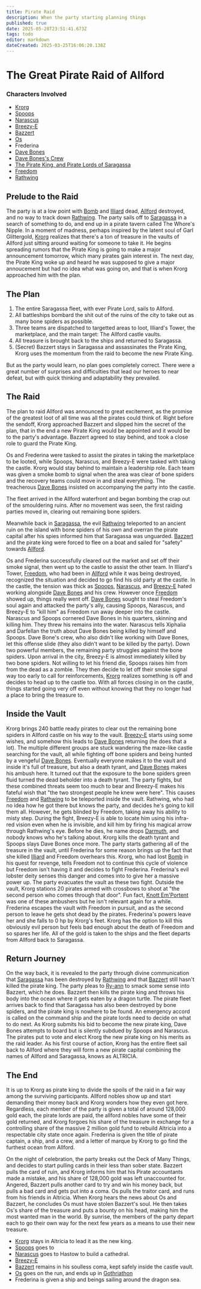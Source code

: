 ```yaml
---
title: Pirate Raid
description: When the party starting planning things
published: true
date: 2025-05-28T23:51:41.673Z
tags: todo
editor: markdown
dateCreated: 2025-03-25T16:06:20.138Z
---
```


# The Great Pirate Raid of Allford
### Characters Involved
- [Krorg](/characters/krorg)
- [Spoops](/characters/spoops)
- [Narascus](/characters/Narascus)
- [Breezy-E](/characters/breezy)
- [Bazzert](/characters/bazzert)
- [Os](/characters/os)
- Frederina
- [Dave Bones](/characters/Dave-Bones)
- [Dave Bones's Crew](/organizations/dave-bones-crew)
- [The Pirate King, and Pirate Lords of Saragassa](/locations/Mardun/Saragassa)
- [Freedom](/characters/freedom)
- [Rathwing](/characters/Rathwing)

## Prelude to the Raid
The party is at a low point with [Bomb](/characters/Bomb-the-Bear) and [Illiard](/characters/illiard) dead, [Allford](/locations/Mardun/Allford) destroyed, and no way to track down [Rathwing](/characters/Rathwing). The party sails off to [Saragassa](/locations/Mardun/Saragassa) in a search of something to do, and end up in a pirate tavern called The Whore's Nipple. In a moment of madness, perhaps inspired by the latent soul of Garl Glittergold, [Krorg](/characters/krorg) realizes that there's a ton of treasure in the vaults of Allford just sitting around waiting for someone to take it. He begins spreading rumors that the Pirate King is going to make a major announcement tomorrow, which many pirates gain interest in. The next day, the Pirate King woke up and heard he was supposed to give a major annoucement but had no idea what was going on, and that is when Krorg approached him with the plan.

## The Plan
1. The entire Saragassa fleet, with ever Pirate Lord, sails to Allford.
2. All battleships bombard the shit out of the ruins of the city to take out as many bone spiders as possible.
3. Three teams are dispatched to targetted areas to loot, Illiard's Tower, the marketplace, and the main target: The Allford castle vaults. 
4. All treasure is brought back to the ships and returned to Saragassa.
5. (Secret) Bazzert stays in Saragassa and assassinates the Pirate King, Krorg uses the momentum from the raid to become the new Pirate King.

But as the party would learn, no plan goes completely correct. There were a great number of surprises and difficulties that lead our heroes to near defeat, but with quick thinking and adaptability they prevailed.

## The Raid
The plan to raid Allford was announced to great excitement, as the promise of the greatest loot of all time was all the pirates could think of. Right before the sendoff, Krorg approached Bazzert and slipped him the secret of the plan, that in the end a new Pirate King would be appointed and it would be to the party's advantage. Bazzert agreed to stay behind, and took a close role to guard the Pirate King.

Os and Frederina were tasked to assist the pirates in taking the marketplace to be looted, while Spoops, Narascus, and Breezy-E were tasked with taking the castle. Krorg would stay behind to maintain a leadership role. Each team was given a smoke bomb to signal when the area was clear of bone spiders and the recovery teams could move in and steal everything. The treacherous [Dave Bones](/characters/Dave-Bones) insisted on accompanying the party into the castle. 

The fleet arrived in the Allford waterfront and began bombing the crap out of the smouldering ruins. After no movement was seen, the first raiding parties moved in, clearing out remaining bone spiders.

Meanwhile back in [Saragassa](/locations/Mardun/Saragassa), the evil [Rathwing](/characters/Rathwing) teleported to an ancient ruin on the island with bone spiders of his own and overran the pirate capital after his spies informed him that Saragassa was unguarded. [Bazzert](/characters/bazzert) and the pirate king were forced to flee on a boat and sailed for "safety" towards [Allford](/locations/Mardun/Allford).

Os and Frederina successfully cleared out the market and set off their smoke signal, then went up to the castle to assist the other team. In Illiard's Tower, [Freedom](/characters/freedom), who had been in [Allford](/locations/Mardun/Allford) while it was being destroyed, recognized the situation and decided to go find his old party at the castle. In the castle, the tension was thick as [Spoops](/characters/spoops), [Narascus](/characters/Narascus), and [Breezy-E](/characters/breezy) hated working alongside [Dave Bones](/characters/Dave-Bones) and his crew. However once [Freedom](/characters/freedom) showed up, things really went off. [Dave Bones](/characters/Dave-Bones) sought to steal Freedom's soul again and attacked the party's ally, causing Spoops, Narascus, and Breezy-E to "kill him" as Freedom run away deeper into the castle. Narascus and Spoops cornered Dave Bones in his quarters, skinning and killing him. They threw his remains into the water. Narascus tells Xiphalia and Darfellan the truth about Dave Bones being killed by himself and Spoops. Dave Bone's crew, who also didn't like working with Dave Bones, let this offense slide (they also didn't want to be killed by the party). Down two powerful members, the remaining party struggles against the bone spiders. Upon arrival in the city, Breezy-E is almost immediately killed by two bone spiders. Not willing to let his friend die, Spoops raises him from from the dead as a zombie. They then decide to let off their smoke signal way too early to call for reinforcements, [Krorg](/characters/krorg) realizes something is off and decides to head up to the castle too. With all forces closing in on the castle, things started going very off even without knowing that they no longer had a place to bring the treasure to.

## Inside the Vault
Krorg brings 240 battle ready pirates to clear out the remaining bone spiders in Allford castle on his way to the vault. [Breezy-E](/characters/breezy) starts using some wishes, and somehow this leads to [Dave Bones](/characters/Dave-Bones) returning (he does that a lot). The multiple different groups are stuck wandering the maze-like castle searching for the vault, all while fighting off bone spiders and being hunted by a vengeful [Dave Bones](/characters/Dave-Bones). Eventually everyone makes it to the vault and inside it's full of treasure, but also a death tyrant, and [Dave Bones](/characters/Dave-Bones) makes his ambush here. It turned out that the exposure to the bone spiders green fluid turned the dead beholder into a death tyrant. The party fights, but these combined threats seem too much to bear and Breezy-E makes his fateful wish that "the two strongest people he knew were here". This causes [Freedom](/characters/freedom) and [Rathwing](/characters/Rathwing) to be teleported inside the vault. Rathwing, who had no idea how he got there but knows the party, and decides he's going to kill them all. However, he gets blinded by Freedom, taking away his ability to misty step. During the fight, Breezy-E is able to locate him using his infra-red vision even when he is invisible, and kill him by firing his magical arrow through Rathwing's eye. Before he dies, he name drops [Darmuth](/characters/Darmuth), and nobody knows who he's talking about. Krorg kills the death tyrant and Spoops slays Dave Bones once more. The party starts gathering all of the treasure in the vault, until Frederina for some reason brings up the fact that she killed [Illiard](/characters/illiard) and Freedom overhears this. Krorg, who had lost [Bomb](/characters/Bomb-the-Bear) in his quest for revenge, tells Freedom not to continue this cycle of violence but Freedom isn't having it and decides to fight Frederina. Frederina's evil lobster deity senses this danger and comes into to give her a massive power up. The party evacuates the vault as these two fight. Outside the vault, Krorg stations 20 pirates armed with crossbows to shoot at "the second person who comes through that door". Fun fact, [Knott Em'Portent](/characters/knott-emportent) was one of these ambushers but he isn't relevant again for a while. Frederina escapes the vault with Freedom in pursuit, and as the second person to leave he gets shot dead by the pirates. Frederina's powers leave her and she falls to 0 hp by Krorg's feet. Krorg has the option to kill this obviously evil person but feels bad enough about the death of Freedom and so spares her life. All of the gold is taken to the ships and the  fleet departs from Allford back to Saragassa.

## Return Journey
On the way back, it is revealed to the party through divine communication that [Saragassa](/locations/Mardun/Saragassa) has been destroyed by [Rathwing](/characters/Rathwing) and that [Bazzert](/characters/bazzert) still hasn't killed the pirate king. The party pleas to [Ry-ann](/characters/Spoops) to smack some sense into Bazzert, which he does. Bazzert then kills the pirate king and throws his body into the ocean where it gets eaten by a dragon turtle. The pirate fleet arrives back to find that Saragassa has also been destroyed by bone spiders, and the pirate king is nowhere to be found. An emergency accord is called on the command ship and the pirate lords need to decide on what to do next. As Krorg submits his bid to become the new pirate king, Dave Bones attempts to board but is silently subdued by Spoops and Narascus. The pirates put to vote and elect Krorg the new pirate king on his merits as the raid leader. As his first course of action, Krorg has the entire fleet sail back to Allford where they will form a new pirate capital combining the names of Allford and Saragassa, knows as ALTRICIA. 

## The End
It is up to Krorg as pirate king to divide the spoils of the raid in a fair way among the surviving participants. Allford nobles show up and start demanding their money back and Krorg wonders how they even got here. Regardless, each member of the party is given a total of around 128,000 gold each, the pirate lords are paid, the allford nobles have some of their gold returned, and Krorg forgoes his share of the treasure in exchange for a controlling share of the massive 2 million gold fund to rebuild Altricia into a respectable city state once again. Frederina is given the title of pirate captain, a ship, and a crew, and a letter of marque by Krorg to go find the furthest ocean from Allford. 

On the night of celebration, the party breaks out the Deck of Many Things, and decides to start pulling cards in their less than sober state. Bazzert pulls the card of ruin, and Krorg informs him that his Pirate accountants made a mistake, and his share of 128,000 gold was left unaccounted for. Angered, Bazzert pulls another card to try and win his money back, but pulls a bad card and gets put into a coma. Os pulls the traitor card, and runs from his friends in Altricia. When Krorg hears the news about Os and Bazzert, he concludes Os must have stolen Bazzert's soul. He then takes Os's share of the treasure and puts a bounty on his head, making him the most wanted man in the world. By sunrise, the members of the party depart each to go their own way for the next few years as a means to use their new treasure. 

- [Krorg](/characters/krorg) stays in Altricia to lead it as the new king.
- [Spoops](/characters/spoops) goes to
- [Narascus](/characters/Narascus) goes to Hastow to build a cathedral.
- [Breezy-E](/characters/breezy)
- [Bazzert](/characters/bazzert) remains in his soulless coma, kept safely inside the castle vault.
- [Os](/characters/os) goes on the run, and ends up in [Gothriathon](/locations/Mardun/Gothriathon)
- Frederina is given a ship and beings sailing around the dragon sea.